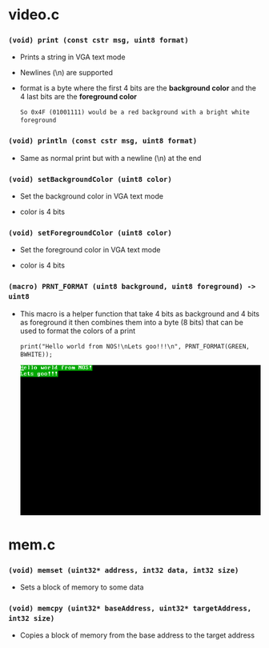 # video.c

### `(void) print (const cstr msg, uint8 format)`

- Prints a string in VGA text mode

- Newlines (\n) are supported

- format is a byte where the first 4 bits are the **background color** and the 4 last bits are the **foreground color**

      So 0x4F (01001111) would be a red background with a bright white foreground

### `(void) println (const cstr msg, uint8 format)`

- Same as normal print but with a newline (\n) at the end

### `(void) setBackgroundColor (uint8 color)`

- Set the background color in VGA text mode

- color is 4 bits

### `(void) setForegroundColor (uint8 color)`

- Set the foreground color in VGA text mode

- color is 4 bits


### `(macro) PRNT_FORMAT (uint8 background, uint8 foreground) -> uint8`

- This macro is a helper function that take 4 bits as background and 4 bits as foreground it then combines them into a byte (8 bits) that can be used to format the colors of a print

      print("Hello world from NOS!\nLets goo!!!\n", PRNT_FORMAT(GREEN, BWHITE));

    ![alt text](docs/output_format.png)


# mem.c

### `(void) memset (uint32* address, int32 data, int32 size)`

- Sets a block of memory to some data 

### `(void) memcpy (uint32* baseAddress, uint32* targetAddress, int32 size)`

- Copies a block of memory from the base address to the target address